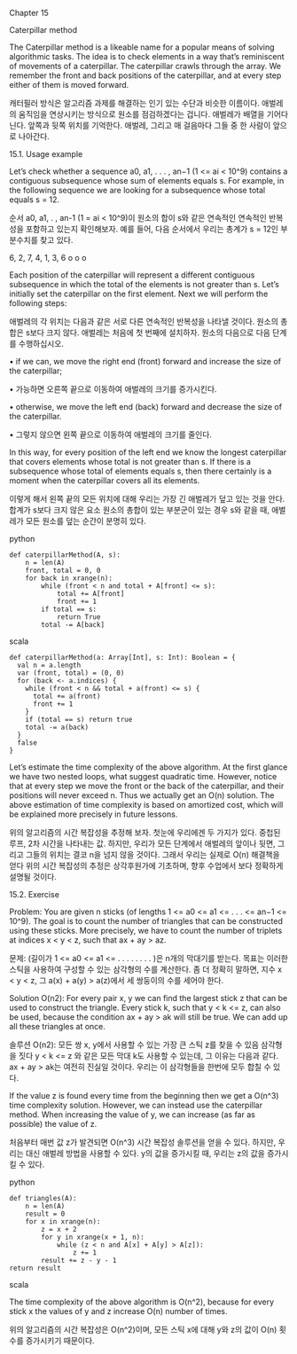 Chapter 15

Caterpillar method

The Caterpillar method is a likeable name for a popular means of solving algorithmic tasks. 
The idea is to check elements in a way that’s reminiscent of movements of a caterpillar.
The caterpillar crawls through the array. We remember the front and back positions of the
caterpillar, and at every step either of them is moved forward.

캐터필러 방식은 알고리즘 과제를 해결하는 인기 있는 수단과 비슷한 이름이다.
애벌레의 움직임을 연상시키는 방식으로 원소를 점검하겠다는 겁니다.
애벌레가 배열을 기어다닌다. 앞쪽과 뒷쪽 위치를 기억한다.
애벌레, 그리고 매 걸음마다 그들 중 한 사람이 앞으로 나아간다.

15.1. Usage example

Let’s check whether a sequence a0, a1, . . . , an−1 (1 <= ai < 10^9) contains a contiguous subsequence whose sum of elements equals s. 
For example, in the following sequence we are looking for a subsequence whose total equals s = 12.

순서 a0, a1, . , an-1 (1 = ai < 10^9)이 원소의 합이 s와 같은 연속적인 연속적인 반복성을 포함하고 있는지 확인해보자.
예를 들어, 다음 순서에서 우리는 총계가 s = 12인 부분수치를 찾고 있다.


6, 2, 7, 4, 1, 3, 6
      o  o  o


Each position of the caterpillar will represent a different contiguous subsequence in which
the total of the elements is not greater than s. Let’s initially set the caterpillar on the first
element. Next we will perform the following steps:

애벌레의 각 위치는 다음과 같은 서로 다른 연속적인 반복성을 나타낼 것이다.
원소의 총합은 s보다 크지 않다. 애벌레는 처음에 첫 번째에 설치하자.
원소의 다음으로 다음 단계를 수행하십시오.

• if we can, we move the right end (front) forward and increase the size of the caterpillar;

• 가능하면 오른쪽 끝으로 이동하여 애벌레의 크기를 증가시킨다.

• otherwise, we move the left end (back) forward and decrease the size of the caterpillar.

• 그렇지 않으면 왼쪽 끝으로 이동하여 애벌레의 크기를 줄인다.

In this way, for every position of the left end we know the longest caterpillar that covers
elements whose total is not greater than s. If there is a subsequence whose total of elements
equals s, then there certainly is a moment when the caterpillar covers all its elements.

이렇게 해서 왼쪽 끝의 모든 위치에 대해 우리는 가장 긴 애벌레가 덮고 있는 것을 안다.
합계가 s보다 크지 않은 요소 원소의 총합이 있는 부분군이 있는 경우
s와 같을 때, 애벌레가 모든 원소를 덮는 순간이 분명히 있다.

python

    def caterpillarMethod(A, s):
        n = len(A)
        front, total = 0, 0
        for back in xrange(n):
            while (front < n and total + A[front] <= s):
                total += A[front]
                front += 1
            if total == s:
                return True
            total -= A[back]
scala

    def caterpillarMethod(a: Array[Int], s: Int): Boolean = {
      val n = a.length
      var (front, total) = (0, 0)
      for (back <- a.indices) {
        while (front < n && total + a(front) <= s) {
          total += a(front)
          front += 1
        }
        if (total == s) return true
        total -= a(back)
      }
      false
    }

Let’s estimate the time complexity of the above algorithm. At the first glance we have two
nested loops, what suggest quadratic time. However, notice that at every step we move the
front or the back of the caterpillar, and their positions will never exceed n. Thus we actually
get an O(n) solution.
The above estimation of time complexity is based on amortized cost, which will be explained more precisely in future lessons.

위의 알고리즘의 시간 복잡성을 추정해 보자. 첫눈에 우리에겐 두 가지가 있다.
중첩된 루프, 2차 시간을 나타내는 값. 하지만, 우리가 모든 단계에서
애벌레의 앞이나 뒷면, 그리고 그들의 위치는 결코 n을 넘지 않을 것이다. 그래서 우리는 실제로
O(n) 해결책을 얻다
위의 시간 복잡성의 추정은 상각후원가에 기초하며, 향후 수업에서 보다 정확하게 설명될 것이다.


15.2. Exercise

Problem: You are given n sticks (of lengths 1 <= a0 <= a1 <= . . . <= an−1 <= 10^9). The goal is
to count the number of triangles that can be constructed using these sticks. More precisely,
we have to count the number of triplets at indices x < y < z, such that ax + ay > az.

문제: (길이가 1 <= a0 <= a1 <= . . . . . . . . )은 n개의 막대기를 받는다. 목표는
이러한 스틱을 사용하여 구성할 수 있는 삼각형의 수를 계산한다. 좀 더 정확히 말하면,
지수 x < y < z, 그 a(x) + a(y) > a(z)에서 세 쌍둥이의 수를 세어야 한다.

Solution O(n2): For every pair x, y we can find the largest stick z that can be used to
construct the triangle. Every stick k, such that y < k <= z, can also be used, because the
condition ax + ay > ak will still be true. We can add up all these triangles at once.

솔루션 O(n2): 모든 쌍 x, y에서 사용할 수 있는 가장 큰 스틱 z를 찾을 수 있음
삼각형을 짓다 y < k <= z 와 같은 모든 막대 k도 사용할 수 있는데, 그 이유는 다음과 같다.
ax + ay > ak는 여전히 진실일 것이다. 우리는 이 삼각형들을 한번에 모두 합칠 수 있다.


If the value z is found every time from the beginning then we get a O(n^3) time complexity solution. 
However, we can instead use the caterpillar method. When increasing the value of y, we can increase (as far as possible) the value of z.

처음부터 매번 값 z가 발견되면 O(n^3) 시간 복잡성 솔루션을 얻을 수 있다.
하지만, 우리는 대신 애벌레 방법을 사용할 수 있다. y의 값을 증가시킬 때, 우리는 z의 값을 증가시킬 수 있다.

python

    def triangles(A):
        n = len(A)
        result = 0
        for x in xrange(n):
            z = x + 2
            for y in xrange(x + 1, n):
                while (z < n and A[x] + A[y] > A[z]):
                    z += 1
            result += z - y - 1
    return result
    
    
scala



The time complexity of the above algorithm is O(n^2), because for every stick x the values of y and z increase O(n) number of times.

위의 알고리즘의 시간 복잡성은 O(n^2)이며, 모든 스틱 x에 대해 y와 z의 값이 O(n) 횟수를 증가시키기 때문이다.
